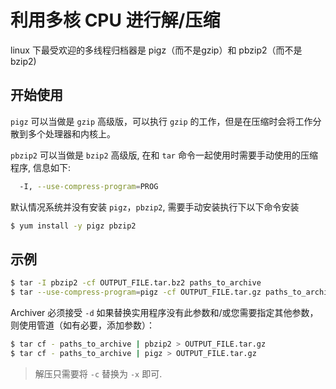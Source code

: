 # 利用多核 CPU 进行解/压缩


linux 下最受欢迎的多线程归档器是 pigz（而不是gzip）和 pbzip2（而不是bzip2)

## 开始使用

`pigz` 可以当做是 `gzip` 高级版，可以执行 `gzip` 的工作，但是在压缩时会将工作分散到多个处理器和内核上。

`pbzip2` 可以当做是 `bzip2` 高级版, 在和 `tar` 命令一起使用时需要手动使用的压缩程序, 信息如下:

```bash
  -I, --use-compress-program=PROG
```

默认情况系统并没有安装 `pigz`，`pbzip2`, 需要手动安装执行下以下命令安装

```bash
$ yum install -y pigz pbzip2
```

## 示例

```bash
$ tar -I pbzip2 -cf OUTPUT_FILE.tar.bz2 paths_to_archive
$ tar --use-compress-program=pigz -cf OUTPUT_FILE.tar.gz paths_to_archive
```

Archiver 必须接受 `-d` 如果替换实用程序没有此参数和/或您需要指定其他参数，则使用管道（如有必要，添加参数）：

```bash
$ tar cf - paths_to_archive | pbzip2 > OUTPUT_FILE.tar.gz
$ tar cf - paths_to_archive | pigz > OUTPUT_FILE.tar.gz
```

> 解压只需要将 `-c` 替换为 `-x` 即可.
